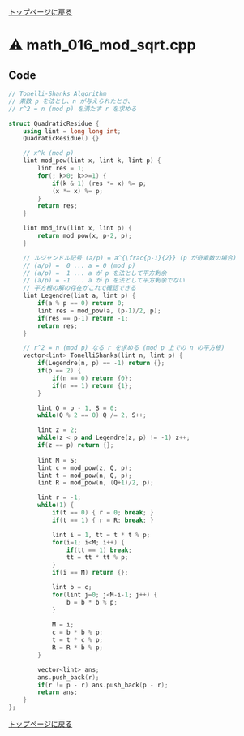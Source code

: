 <!-- mathjax config similar to math.stackexchange -->
<script type="text/x-mathjax-config">
MathJax.Hub.Config({
  jax: ["input/TeX", "output/HTML-CSS"],
  tex2jax: {
    inlineMath: [ ['$', '$'] ],
    displayMath: [ ['$$', '$$']],
    processEscapes: true,
    skipTags: ['script', 'noscript', 'style', 'textarea', 'pre', 'code']
  },
  messageStyle: "none",
  "HTML-CSS": { preferredFont: "TeX", availableFonts: ["STIX","TeX"] }
});
</script>
<script src="http://cdn.mathjax.org/mathjax/latest/MathJax.js?config=TeX-AMS_HTML" type="text/javascript"></script>

<script type="text/javascript" src="https://cdnjs.cloudflare.com/ajax/libs/jquery/3.4.1/jquery.min.js"></script>
<link rel="stylesheet" href="../css/copy-button.css" />
<script type="text/javascript" src="../js/balloons.js"></script>
<script type="text/javascript" src="../js/copy-button.js"></script>



[トップページに戻る](../index.html)

# :warning: math\_016\_mod\_sqrt.cpp

## Code

```cpp
// Tonelli-Shanks Algorithm
// 素数 p を法とし、n が与えられたとき、
// r^2 = n (mod p) を満たす r を求める

struct QuadraticResidue {
    using lint = long long int;
    QuadraticResidue() {}

    // x^k (mod p)
    lint mod_pow(lint x, lint k, lint p) {
        lint res = 1;
        for(; k>0; k>>=1) {
            if(k & 1) (res *= x) %= p;
            (x *= x) %= p;
        }
        return res;
    }

    lint mod_inv(lint x, lint p) {
        return mod_pow(x, p-2, p);
    }

    // ルジャンドル記号 (a/p) = a^{\frac{p-1}{2}} (p が奇素数の場合)
    // (a/p) =  0 ... a = 0 (mod p)
    // (a/p) =  1 ... a が p を法として平方剰余
    // (a/p) = -1 ... a が p を法として平方剰余でない
    // 平方根の解の存在がこれで確認できる
    lint Legendre(lint a, lint p) {
        if(a % p == 0) return 0;
        lint res = mod_pow(a, (p-1)/2, p);
        if(res == p-1) return -1;
        return res;
    }

    // r^2 = n (mod p) なる r を求める (mod p 上での n の平方根)
    vector<lint> TonelliShanks(lint n, lint p) {
        if(Legendre(n, p) == -1) return {};
        if(p == 2) {
            if(n == 0) return {0};
            if(n == 1) return {1};
        }

        lint Q = p - 1, S = 0;
        while(Q % 2 == 0) Q /= 2, S++;

        lint z = 2;
        while(z < p and Legendre(z, p) != -1) z++;
        if(z == p) return {};
        
        lint M = S;
        lint c = mod_pow(z, Q, p);
        lint t = mod_pow(n, Q, p);
        lint R = mod_pow(n, (Q+1)/2, p);

        lint r = -1;
        while(1) {
            if(t == 0) { r = 0; break; }
            if(t == 1) { r = R; break; }

            lint i = 1, tt = t * t % p;
            for(i=1; i<M; i++) {
                if(tt == 1) break;
                tt = tt * tt % p;
            }
            if(i == M) return {};

            lint b = c;
            for(lint j=0; j<M-i-1; j++) {
                b = b * b % p;
            }
            
            M = i;
            c = b * b % p;
            t = t * c % p;
            R = R * b % p;
        }

        vector<lint> ans;
        ans.push_back(r);
        if(r != p - r) ans.push_back(p - r);
        return ans;
    }
};

```

[トップページに戻る](../index.html)
